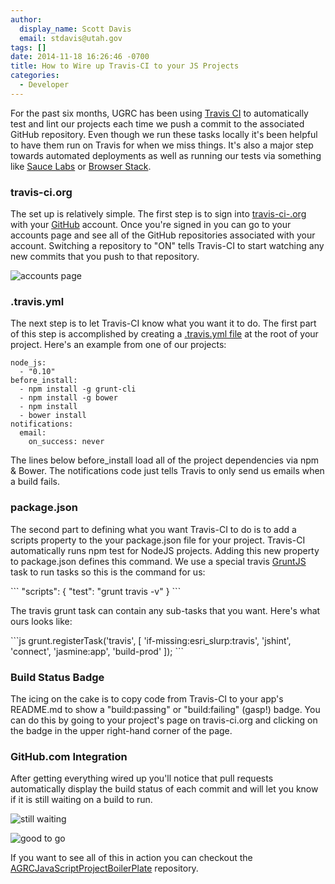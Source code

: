 ```yaml
---
author:
  display_name: Scott Davis
  email: stdavis@utah.gov
tags: []
date: 2014-11-18 16:26:46 -0700
title: How to Wire up Travis-CI to your JS Projects
categories:
  - Developer
---
```

<p>For the past six months, UGRC has been using <a href="https://travis-ci.org">Travis CI</a> to automatically test and lint our projects each time we push a commit to the associated GitHub repository. Even though we run these tasks locally it&#39;s been helpful to have them run on Travis for when we miss things. It&#39;s also a major step towards automated deployments as well as running our tests via something like <a href="https://saucelabs.com">Sauce Labs</a> or <a href="http://www.browserstack.com/">Browser Stack</a>.</p>
<h3 id="travis-ci-org">travis-ci.org</h3>
<p>The set up is relatively simple. The first step is to sign into <a href="https://travis-ci.org">travis-ci-.org</a> with your <a href="https://github.com">GitHub</a> account. Once you&#39;re signed in you can go to your accounts page and see all of the GitHub repositories associated with your account. Switching a repository to &quot;ON&quot; tells Travis-CI to start watching any new commits that you push to that repository.</p>
<p><img src="{% link images/TravisSettings.png %}" alt="accounts page"></p>
<h3 id="-travis-yml">.travis.yml</h3>
<p>The next step is to let Travis-CI know what you want it to do. The first part of this step is accomplished by creating a <a href="http://docs.travis-ci.com/user/build-configuration/">.travis.yml file</a> at the root of your project. Here&#39;s an example from one of our projects:</p>

```
node_js:
  - "0.10"
before_install:
  - npm install -g grunt-cli
  - npm install -g bower
  - npm install
  - bower install
notifications:
  email:
    on_success: never
```

<p>The lines below before_install load all of the project dependencies via npm &amp; Bower. The notifications code just tells Travis to only send us emails when a build fails.</p>
<h3 id="package-json">package.json</h3>
<p>The second part to defining what you want Travis-CI to do is to add a scripts property to the your package.json file for your project. Travis-CI automatically runs npm test for NodeJS projects. Adding this new property to package.json defines this command. We use a special travis <a href="https://gruntjs.com/">GruntJS</a> task to run tasks so this is the command for us:</p>
```
"scripts": {
    "test": "grunt travis -v"
}
```
<p>The travis grunt task can contain any sub-tasks that you want. Here&#39;s what ours looks like:</p>
```js
grunt.registerTask('travis', [
    'if-missing:esri_slurp:travis',
    'jshint',
    'connect',
    'jasmine:app',
    'build-prod'
]);
```
<h3 id="build-status-badge">Build Status Badge</h3>
<p>The icing on the cake is to copy code from Travis-CI to your app&#39;s README.md to show a &quot;build:passing&quot; or &quot;build:failing&quot; (gasp!) badge. You can do this by going to your project&#39;s page on travis-ci.org and clicking on the badge in the upper right-hand corner of the page.</p>
<h3 id="github-com-integration">GitHub.com Integration</h3>
<p>After getting everything wired up you&#39;ll notice that pull requests automatically display the build status of each commit and will let you know if it is still waiting on a build to run.</p>
<p><img src="{% link images/TravisGithubWarning.png %}" alt="still waiting"></p>
<p><img src="{% link images/TravisGithubSuccess.png %}" alt="good to go"></p>
<p>If you want to see all of this in action you can checkout the <a href="https://github.com/agrc/AGRCJavaScriptProjectBoilerPlate">AGRCJavaScriptProjectBoilerPlate</a> repository.</p>
